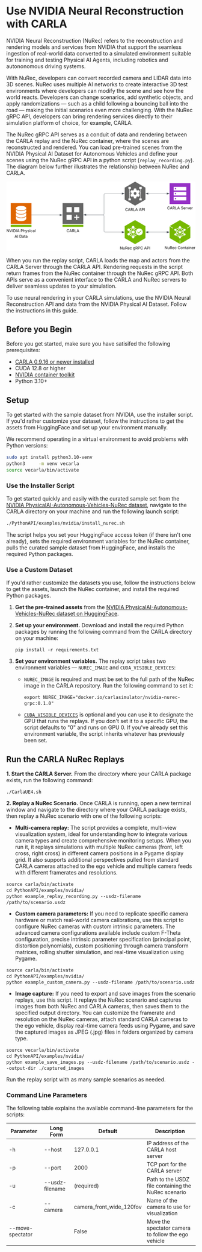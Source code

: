 
# Use NVIDIA Neural Reconstruction with CARLA

NVIDIA Neural Reconstruction (NuRec) refers to the reconstruction and rendering models and services from NVIDIA that support the seamless ingestion of real-world
data converted to a simulated environment suitable for training and testing Physical AI Agents, including robotics and autononomous driving systems.

With NuRec, developers can convert recorded camera and LIDAR data into 3D scenes. NuRec uses multiple AI networks to create
interactive 3D test environments where developers can modify the scene and see how the world reacts. Developers can change scenarios,
add synthetic objects, and apply randomizations — such as a child following a bouncing ball into the road — making the initial scenarios
even more challenging. With the NuRec gRPC API, developers can bring rendering services directly to their simulation platform of choice, for example, CARLA.

The NuRec gRPC API serves as a conduit of data and rendering between the CARLA replay and the NuRec container, where the scenes are reconstructed and rendered. You can load pre-trained scenes from the NVIDIA Physical AI Dataset for Autonomous Vehicles and define your scenes using the NuRec gRPC API in a python script (`replay_recording.py`). The diagram below further illustrates the relationship between NuRec and CARLA. 

![NVIDIA NuRec and CARLA](img/carla-nurec-api.svg)

When you run the replay script, CARLA loads the map and actors from the CARLA Server through the CARLA API. Rendering requests in the script return frames from the NuRec container through the NuRec gRPC API. Both APIs serve as a convenient interface to the CARLA and NuRec servers to deliver seamless updates to your simulation.

To use neural rendering in your CARLA simulations, use the NVIDIA Neural Reconstruction API and data from the NVIDIA Physical AI Dataset. Follow the instructions in this guide.

## Before you Begin

Before you get started, make sure you have satisifed the following prerequisites:

- [CARLA 0.9.16 or newer installed](https://carla.readthedocs.io/en/latest/start_quickstart/#carla-installation)
- CUDA 12.8 or higher
- [NVIDIA container toolkit](https://docs.nvidia.com/datacenter/cloud-native/container-toolkit/latest/install-guide.html)
- Python 3.10+

## Setup

To get started with the sample dataset from NVIDIA, use the installer script. If you'd rather customize your dataset, follow the instructions to get the assets from HuggingFace and set up your environment manually.

We recommend operating in a virtual environment to avoid problems with Python versions:

```sh
sudo apt install python3.10-venv
python3     -m venv vecarla
source vecarla/bin/activate
```

### Use the Installer Script

To get started quickly and easily with the curated sample set from the [NVIDIA PhysicalAI-Autonomous-Vehicles-NuRec dataset](https://huggingface.co/datasets/nvidia/PhysicalAI-Autonomous-Vehicles-NuRec), navigate to the CARLA directory on your machine and run the following launch script:

```bash
./PythonAPI/examples/nvidia/install_nurec.sh
```

The script helps you set your HuggingFace access token (if there isn't one already), sets the required environment variables for the NuRec container, pulls the curated sample dataset from HuggingFace, and installs the required Python packages.

### Use a Custom Dataset

If you'd rather customize the datasets you use, follow the instructions below to get the assets, launch the NuRec container, and install the required Python packages. 

1. **Get the pre-trained assets** from the [NVIDIA PhysicalAI-Autonomous-Vehicles-NuRec dataset on HuggingFace](https://huggingface.co/datasets/nvidia/PhysicalAI-Autonomous-Vehicles-NuRec).  

2. **Set up your environment.** Download and install the required Python packages by running the following command from the CARLA directory on your machine:  

    ```
    pip install -r requirements.txt
    ```

3. **Set your environment variables.** The replay script takes two environment variables — `NUREC_IMAGE` and `CUDA_VISIBLE_DEVICES`:

    * `NUREC_IMAGE` is required and must be set to the full path of the NuRec image in the CARLA repository. Run the following command to set it:  

        ```
        export NUREC_IMAGE="docker.io/carlasimulator/nvidia-nurec-grpc:0.1.0"
        ```

    * [`CUDA_VISIBLE_DEVICES`](https://docs.nvidia.com/cuda/cuda-c-programming-guide/index.html#env-vars) is optional and you can use it to designate the GPU that runs the replays. If you don't set it to a specific GPU, the script defaults to "0" and runs on GPU 0. If you've already set this environment variable, the script inherits whatever has previously been set.


## Run the CARLA NuRec Replays

**1. Start the CARLA Server.**  From the directory where your CARLA package exists, run the following command:  

```
./CarlaUE4.sh
```

**2. Replay a NuRec Scenario.** Once CARLA is running, open a new terminal window and navigate to the directory where your CARLA package exists, then replay a NuRec scenario with one of the following scripts: 

* **Multi-camera replay:** The script provides a complete, multi-view visualization system, ideal for understanding how to integrate various camera types and create comprehensive monitoring setups. When you run it, it replays simulations with multiple NuRec cameras (front, left cross, right cross) in different camera positions in a Pygame display grid. It also supports additional perspectives pulled from standard CARLA cameras attached to the ego vehicle and multiple camera feeds with different framerates and resolutions.  

```
source carla/bin/activate
cd PythonAPI/examples/nvidia/
python example_replay_recording.py --usdz-filename /path/to/scenario.usdz

```

* **Custom camera parameters:** If you need to replicate specific camera hardware or match real-world camera calibrations, use this script to configure NuRec cameras with custom intrinsic parameters. The advanced camera configurations available include custom F-Theta configuration, precise intrinsic parameter specification (principal point, distortion polynomials), custom positioning through camera transform matrices, rolling shutter simulation, and real-time visualization using Pygame.  


```
source carla/bin/activate
cd PythonAPI/examples/nvidia/
python example_custom_camera.py --usdz-filename /path/to/scenario.usdz
```

* **Image capture:** If you need to export and save images from the scenario replays, use this script. It replays the NuRec scenario and captures images from both NuRec and CARLA cameras, then saves them to the specified output directory. You can customize the framerate and resolution on the NuRec cameras, attach standard CARLA cameras to the ego vehicle, display real-time camera feeds using Pygame, and save the captured images as JPEG (.jpg) files in folders organized by camera type.

```
source vecarla/bin/activate
cd PythonAPI/examples/nvidia/
python example_save_images.py --usdz-filename /path/to/scenario.usdz --output-dir ./captured_images
```

Run the replay script with as many sample scenarios as needed.

### Command Line Parameters

The following table explains the available command-line parameters for the scripts:

| Parameter | Long Form | Default | Description |
|-----------|-----------|---------|-------------|
| -h | --host | 127.0.0.1 | IP address of the CARLA host server |
| -p | --port | 2000 | TCP port for the CARLA server |
| -u | --usdz-filename | (required) | Path to the USDZ file containing the NuRec scenario |
| -c | --camera | camera_front_wide_120fov | Name of the camera to use for visualization |
| --move-spectator | | False | Move the spectator camera to follow the ego vehicle |